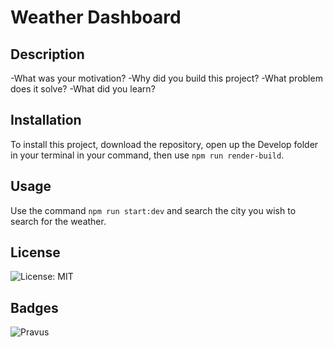# Weather Dashboard

## Description

-What was your motivation?
-Why did you build this project?
-What problem does it solve?
-What did you learn?

## Installation

To install this project, download the repository, open up the Develop folder in your terminal in your command, then use ```npm run render-build```.

## Usage

Use the command ```npm run start:dev``` and search the city you wish to search for the weather.

## License

![License: MIT](https://img.shields.io/badge/License-MIT-yellow.svg)

## Badges

![Pravus](https://img.shields.io/badge/Pravus-Codes?style=plastic&logo=Github&labelColor=black&color=purple)